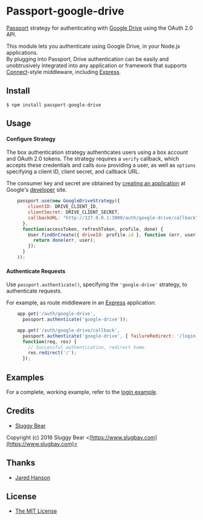 # Passport-google-drive

[Passport](https://github.com/jaredhanson/passport) strategy for authenticating
with [Google Drive](https://drive.google.com/) using the OAuth 2.0 API.

This module lets you authenticate using Google Drive, in your Node.js applications.  
By plugging into Passport, Drive
authentication can be easily and unobtrusively integrated into any application or
framework that supports [Connect](http://www.senchalabs.org/connect/)-style
middleware, including [Express](http://expressjs.com/).

## Install

    $ npm install passport-google-drive

## Usage

#### Configure Strategy

The box authentication strategy authenticates users using a box
account and OAuth 2.0 tokens.  The strategy requires a `verify` callback, which
accepts these credentials and calls `done` providing a user, as well as
`options` specifying a client ID, client secret, and callback URL.

The consumer key and secret are obtained by [creating an application](https://console.developers.google.com) at
Google's [developer](https://developers.google.com) site.

```js
    passport.use(new GoogleDriveStrategy({
        clientID: DRIVE_CLIENT_ID,
        clientSecret: DRIVE_CLIENT_SECRET,
        callbackURL: "http://127.0.0.1:3000/auth/google-drive/callback"
      },
      function(accessToken, refreshToken, profile, done) {
        User.findOrCreate({ driveId: profile.id }, function (err, user) {
          return done(err, user);
        });
      }
    ));
```

#### Authenticate Requests

Use `passport.authenticate()`, specifying the `'google-drive'` strategy, to
authenticate requests.

For example, as route middleware in an [Express](http://expressjs.com/)
application:

```js
    app.get('/auth/google-drive',
      passport.authenticate('google-drive'));

    app.get('/auth/google-drive/callback', 
      passport.authenticate('google-drive', { failureRedirect: '/login' }),
      function(req, res) {
        // Successful authentication, redirect home.
        res.redirect('/');
      });
```

## Examples

For a complete, working example, refer to the [login example](https://github.com/slugbay/passport-google-drive/tree/master/example/login).

## Credits

  - [Sluggy Bear](http://github.com/slugbay)

  Copyright (c) 2016 Sluggy Bear <[https://www.slugbay.com](https://www.slugbay.com)>

## Thanks

  - [Jared Hanson](http://github.com/jaredhanson)

## License

  - [The MIT License](http://opensource.org/licenses/MIT)
